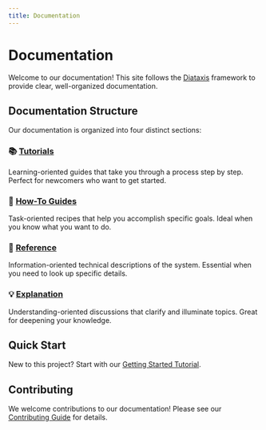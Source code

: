 ```yaml
---
title: Documentation
---
```


# Documentation

Welcome to our documentation! This site follows the [Diataxis](https://diataxis.fr/) framework to provide clear, well-organized documentation.

## Documentation Structure

Our documentation is organized into four distinct sections:

### 📚 [Tutorials](./tutorials/)

Learning-oriented guides that take you through a process step by step. Perfect for newcomers who want to get started.

### 🔧 [How-To Guides](./how-to/)

Task-oriented recipes that help you accomplish specific goals. Ideal when you know what you want to do.

### 📖 [Reference](./reference/)

Information-oriented technical descriptions of the system. Essential when you need to look up specific details.

### 💡 [Explanation](./explanation/)

Understanding-oriented discussions that clarify and illuminate topics. Great for deepening your knowledge.

## Quick Start

New to this project? Start with our [Getting Started Tutorial](./tutorials/getting-started.md).

## Contributing

We welcome contributions to our documentation! Please see our [Contributing Guide](./how-to-guides/contribute.md) for details.

